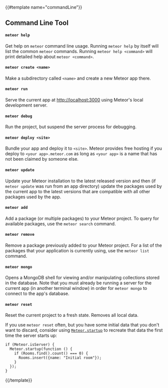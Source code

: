 {{#template name="commandLine"}}

<h2 id="command-line">Command Line Tool</h2>

#### `meteor help`

Get help on `meteor` command line usage. Running `meteor help` by itself
will list the common `meteor` commands. Running `meteor help <command>`
will print detailed help about `meteor <command>`.

#### `meteor create <name>`

Make a subdirectory called `<name>` and create a new Meteor app there.

#### `meteor run`

Serve the current app at [http://localhost:3000](http://localhost:3000)
using Meteor's local development server.

#### `meteor debug`

Run the project, but suspend the server process for debugging.

#### `meteor deploy <site>`

Bundle your app and deploy it to `<site>`. Meteor provides free hosting if
you deploy to `<your app>.meteor.com` as long as `<your app>` is a name
that has not been claimed by someone else.

#### `meteor update`

Update your Meteor installation to the latest released version and then
(if `meteor update` was run from an app directory) update the packages
used by the current app to the latest versions that are compatible with
all other packages used by the app.

#### `meteor add`

Add a package (or multiple packages) to your Meteor project. To query for
available packages, use the `meteor search` command.

#### `meteor remove`

Remove a package previously added to your Meteor project. For a list of
the packages that your application is currently using, use the
`meteor list` command.

#### `meteor mongo`

Opens a MongoDB shell for viewing and/or manipulating collections stored
in the database. Note that you must already be running a server for the
current app (in another terminal window) in order for `meteor mongo` to
connect to the app's database.

#### `meteor reset`

Reset the current project to a fresh state. Removes all local data.

If you use `meteor reset` often, but you have some initial data that you don't
want to discard, consider using [`Meteor.startup`](#/basic/Meteor-startup) to
recreate that data the first time the server starts up:

```
if (Meteor.isServer) {
  Meteor.startup(function () {
    if (Rooms.find().count() === 0) {
      Rooms.insert({name: "Initial room"});
    }
  });
}
```

{{/template}}
